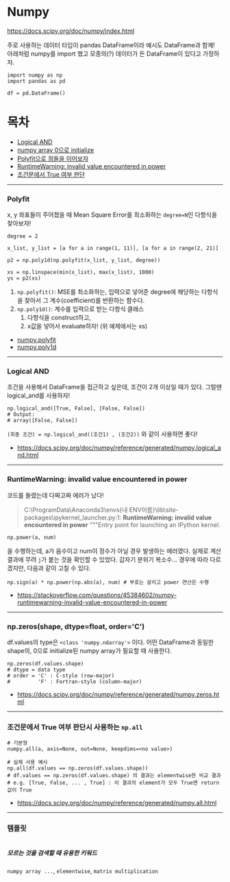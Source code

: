 # Numpy

https://docs.scipy.org/doc/numpy/index.html

주로 사용하는 데이터 타입이 pandas DataFrame이라 예시도 DataFrame과 함께! <br>
아래처럼 numpy를 import 했고 모종의(?) 데이터가 든 DataFrame이 있다고 가정하자.
```python3
import numpy as np
import pandas as pd

df = pd.DataFrame()
```

# 목차
- [Logical AND](#logical-and)
- [numpy array 0으로 initialize](#np-zeros)
- [Polyfit으로 점들을 이어보자](#polyfit)
- [RuntimeWarning: invalid value encountered in power](#power-warning)
- [조건문에서 True 여부 판단](#np-all)

* * *
### Polyfit <a id="polyfit"></a>
x, y 좌표들이 주어졌을 때 Mean Square Error를 최소화하는 ```degree=N```인 다항식을 찾아보자!
```python3
degree = 2

x_list, y_list = [a for a in range(1, 11)], [a for a in range(2, 21)]

p2 = np.poly1d(np.polyfit(x_list, y_list, degree))

xs = np.linspace(min(x_list), max(x_list), 1000)
ys = p2(xs)
```

1. ```np.polyfit()```:  MSE를 최소화하는, 입력으로 넣어준 degree에 해당하는 다항식을 찾아서 그 계수(coefficient)를 반환하는 함수다. 
2. ```np.poly1d()```: 계수를 입력으로 받는 다항식 클래스
    1) 다항식을 construct하고, 
    2) x값을 넣어서 evaluate하자! (위 예제에서는 xs)

- [numpy.polyfit](https://docs.scipy.org/doc/numpy/reference/generated/numpy.polyfit.html)
- [numpy.poly1d](https://docs.scipy.org/doc/numpy/reference/generated/numpy.poly1d.html)


* * *
### Logical AND <a id="logical-and"></a>
조건을 사용해서 DataFrame을 접근하고 싶은데, 조건이 2개 이상일 때가 있다. 그럴땐 logical_and를 사용하자! 

```python3
np.logical_and([True, False], [False, False])
# Output: 
# array([False, False])
```
```(최종 조건) = np.logical_and((조건1) , (조건2))``` 와 같이 사용하면 좋다! 
- https://docs.scipy.org/doc/numpy/reference/generated/numpy.logical_and.html

* * *
### RuntimeWarning: invalid value encountered in power <a id="power-warning"></a>
코드를 돌렸는데 다짜고짜 에러가 났다! 
> C:\ProgramData\Anaconda3\envs\{내 ENV이름}\lib\site-packages\ipykernel_launcher.py:1: **RuntimeWarning: invalid value encountered in power**
  """Entry point for launching an IPython kernel.
```python3
np.power(a, num)
```
을 수행하는데, a가 음수이고 num이 정수가 아닐 경우 발생하는 에러였다. 실제로 계산 결과에 무려 ```j```가 붙는 것을 확인할 수 있었다. 갑자기 분위기 복소수... 경우에 따라 다르겠지만, 다음과 같이 고칠 수 있다. 
```python3
np.sign(a) * np.power(np.abs(a), num) # 부호는 살리고 power 연산은 수행
```
- https://stackoverflow.com/questions/45384602/numpy-runtimewarning-invalid-value-encountered-in-power

* * *
### np.zeros(shape, dtype=float, order='C') <a id="np-zeros"></a>
df.values의 type은 ```<class 'numpy.ndarray'>``` 이다. 어떤 DataFrame과 동일한 shape의, 0으로 initialize된 numpy array가 필요할 때 사용한다.

```python3
np.zeros(df.values.shape)
# dtype = data type
# order = 'C' : C-style (row-major)
#         'F' : Fortran-style (column-major)
```
- https://docs.scipy.org/doc/numpy/reference/generated/numpy.zeros.html

* * *
### 조건문에서 True 여부 판단시 사용하는 ```np.all``` <a id="np-all"></a>
```python3
# 기본형
numpy.all(a, axis=None, out=None, keepdims=<no value>)

# 실제 사용 예시
np.all(df.values == np.zeros(df.values.shape))
# df.values == np.zeros(df.values.shape) 의 결과는 elementwise한 비교 결과 
# e.g. [True, False, ... , True] : 이 결과의 element가 모두 True면 return값이 True
```
- https://docs.scipy.org/doc/numpy/reference/generated/numpy.all.html

* * *
### 템플릿 <a id=""></a>
```python3
```
    
    
    
##### 모르는 것을 검색할 때 유용한 키워드
 ``` numpy array ... ```, ```elementwise```, ```matrix multiplication```

